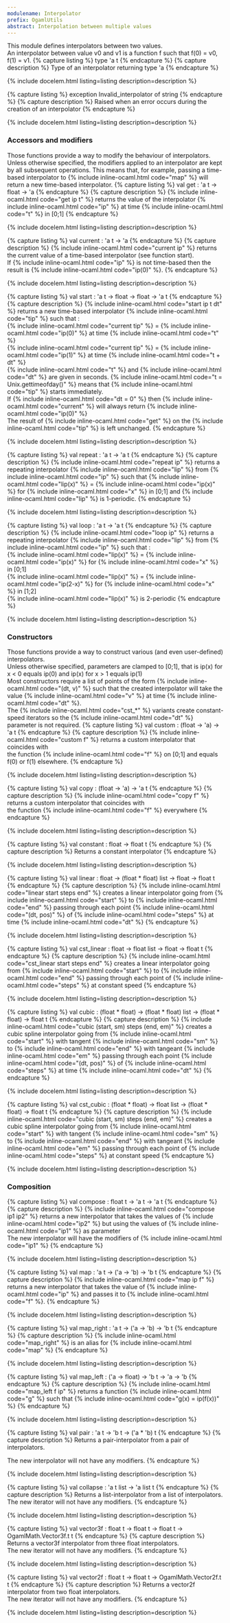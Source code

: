 ```yaml
---
modulename: Interpolator 
prefix: OgamlUtils
abstract: Interpolation between multiple values
---
```



This module defines interpolators between two values.<br/>
 An interpolator between value v0 and v1 is a function
 f such that f(0) = v0, f(1) = v1.
{% capture listing %}
type 'a t
{% endcapture %}
{% capture description %}
Type of an interpolator returning type 'a
{% endcapture %}

{% include docelem.html listing=listing description=description   %}

{% capture listing %}
exception Invalid_interpolator of string
{% endcapture %}
{% capture description %}
Raised when an error occurs during the creation of an interpolator
{% endcapture %}

{% include docelem.html listing=listing description=description   %}

### Accessors and modifiers


Those functions provide a way to modify the behaviour
 of interpolators.<br/>
 Unless otherwise specified, the modifiers applied to 
 an interpolator are kept by all subsequent operations. 
 This means that, for example, passing a time-based 
 interpolator to {% include inline-ocaml.html code="map" %} will return a new time-based 
 interpolator.
{% capture listing %}
val get : 'a t -> float -> 'a
{% endcapture %}
{% capture description %}
{% include inline-ocaml.html code="get ip t" %} returns the value of the interpolator {% include inline-ocaml.html code="ip" %} 
 at time {% include inline-ocaml.html code="t" %} in [0;1]
{% endcapture %}

{% include docelem.html listing=listing description=description   %}

{% capture listing %}
val current : 'a t -> 'a
{% endcapture %}
{% capture description %}
{% include inline-ocaml.html code="current ip" %} returns the current value of a time-based
 interpolator (see function start).<br/>
 If {% include inline-ocaml.html code="ip" %} is not time-based then the result is {% include inline-ocaml.html code="ip(0)" %}.
{% endcapture %}

{% include docelem.html listing=listing description=description   %}

{% capture listing %}
val start : 'a t -> float -> float -> 'a t
{% endcapture %}
{% capture description %}
{% include inline-ocaml.html code="start ip t dt" %} returns a new time-based interpolator 
 {% include inline-ocaml.html code="tip" %} such that :<br/>
 {% include inline-ocaml.html code="current tip" %} = {% include inline-ocaml.html code="ip(0)" %} at time {% include inline-ocaml.html code="t" %}<br/>
 {% include inline-ocaml.html code="current tip" %} = {% include inline-ocaml.html code="ip(1)" %} at time {% include inline-ocaml.html code="t + dt" %}<br/>
 {% include inline-ocaml.html code="t" %} and {% include inline-ocaml.html code="dt" %} are given in seconds. 
 {% include inline-ocaml.html code="t = Unix.gettimeofday()" %} means that {% include inline-ocaml.html code="tip" %} starts immediately.<br/>
 If {% include inline-ocaml.html code="dt = 0" %} then {% include inline-ocaml.html code="current" %} will always return {% include inline-ocaml.html code="ip(0)" %}<br/>
 The result of {% include inline-ocaml.html code="get" %} on the {% include inline-ocaml.html code="tip" %} is left unchanged.
{% endcapture %}

{% include docelem.html listing=listing description=description   %}

{% capture listing %}
val repeat : 'a t -> 'a t
{% endcapture %}
{% capture description %}
{% include inline-ocaml.html code="repeat ip" %} returns a repeating interpolator {% include inline-ocaml.html code="lip" %} from {% include inline-ocaml.html code="ip" %} such that
 {% include inline-ocaml.html code="lip(x)" %} = {% include inline-ocaml.html code="ip(x)" %} for {% include inline-ocaml.html code="x" %} in [0;1] and {% include inline-ocaml.html code="lip" %} is 1-periodic.
{% endcapture %}

{% include docelem.html listing=listing description=description   %}

{% capture listing %}
val loop : 'a t -> 'a t
{% endcapture %}
{% capture description %}
{% include inline-ocaml.html code="loop ip" %} returns a repeating interpolator {% include inline-ocaml.html code="lip" %} from {% include inline-ocaml.html code="ip" %} such that :<br/>
 {% include inline-ocaml.html code="lip(x)" %} = {% include inline-ocaml.html code="ip(x)" %} for {% include inline-ocaml.html code="x" %} in [0;1] <br/>
 {% include inline-ocaml.html code="lip(x)" %} = {% include inline-ocaml.html code="ip(2-x)" %} for {% include inline-ocaml.html code="x" %} in [1;2]<br/>
 {% include inline-ocaml.html code="lip(x)" %} is 2-periodic
{% endcapture %}

{% include docelem.html listing=listing description=description   %}

### Constructors


Those functions provide a way to construct various (and even
 user-defined) interpolators.<br/>
 Unless otherwise specified, parameters are clamped to
 [0;1], that is ip(x) for x < 0 equals ip(0) and ip(x) for
 x > 1 equals ip(1) <br/>
 Most constructors require a list of points of the form {% include inline-ocaml.html code="(dt, v)" %}
 such that the created interpolator will take the value {% include inline-ocaml.html code="v" %}
 at time {% include inline-ocaml.html code="dt" %}.<br/>
 The {% include inline-ocaml.html code="cst_*" %} variants create constant-speed iterators 
 so the {% include inline-ocaml.html code="dt" %} parameter is not required.
{% capture listing %}
val custom : (float -> 'a) -> 'a t
{% endcapture %}
{% capture description %}
{% include inline-ocaml.html code="custom f" %} returns a custom interpolator that coincides with  
 the function {% include inline-ocaml.html code="f" %} on [0;1] and equals f(0) or f(1) elsewhere.
{% endcapture %}

{% include docelem.html listing=listing description=description   %}

{% capture listing %}
val copy : (float -> 'a) -> 'a t
{% endcapture %}
{% capture description %}
{% include inline-ocaml.html code="copy f" %} returns a custom interpolator that coincides with  
 the function {% include inline-ocaml.html code="f" %} everywhere
{% endcapture %}

{% include docelem.html listing=listing description=description   %}

{% capture listing %}
val constant : float -> float t
{% endcapture %}
{% capture description %}
Returns a constant interpolator
{% endcapture %}

{% include docelem.html listing=listing description=description   %}

{% capture listing %}
val linear : float -> (float * float) list -> float -> float t
{% endcapture %}
{% capture description %}
{% include inline-ocaml.html code="linear start steps end" %} creates a linear interpolator
 going from {% include inline-ocaml.html code="start" %} to {% include inline-ocaml.html code="end" %} passing through each point
 {% include inline-ocaml.html code="(dt, pos)" %} of {% include inline-ocaml.html code="steps" %} at time {% include inline-ocaml.html code="dt" %}
{% endcapture %}

{% include docelem.html listing=listing description=description   %}

{% capture listing %}
val cst_linear : float -> float list -> float -> float t
{% endcapture %}
{% capture description %}
{% include inline-ocaml.html code="cst_linear start steps end" %} creates a linear interpolator 
 going from {% include inline-ocaml.html code="start" %} to {% include inline-ocaml.html code="end" %} passing through each point 
 of {% include inline-ocaml.html code="steps" %} at constant speed
{% endcapture %}

{% include docelem.html listing=listing description=description   %}

{% capture listing %}
val cubic : (float * float) -> (float * float) list -> (float * float) -> float t
{% endcapture %}
{% capture description %}
{% include inline-ocaml.html code="cubic (start, sm) steps (end, em)" %} creates a cubic spline interpolator
 going from {% include inline-ocaml.html code="start" %} with tangent {% include inline-ocaml.html code="sm" %} to {% include inline-ocaml.html code="end" %} with tangeant {% include inline-ocaml.html code="em" %}
 passing through each point {% include inline-ocaml.html code="(dt, pos)" %} of {% include inline-ocaml.html code="steps" %} at time {% include inline-ocaml.html code="dt" %}
{% endcapture %}

{% include docelem.html listing=listing description=description   %}

{% capture listing %}
val cst_cubic : (float * float) -> float list -> (float * float) -> float t
{% endcapture %}
{% capture description %}
{% include inline-ocaml.html code="cubic (start, sm) steps (end, em)" %} creates a cubic spline interpolator
 going from {% include inline-ocaml.html code="start" %} with tangent {% include inline-ocaml.html code="sm" %} to {% include inline-ocaml.html code="end" %} with tangeant {% include inline-ocaml.html code="em" %}
 passing through each point of {% include inline-ocaml.html code="steps" %} at constant speed
{% endcapture %}

{% include docelem.html listing=listing description=description   %}

### Composition

{% capture listing %}
val compose : float t -> 'a t -> 'a t
{% endcapture %}
{% capture description %}
{% include inline-ocaml.html code="compose ip1 ip2" %} returns a new interpolator that takes the
 values of {% include inline-ocaml.html code="ip2" %} but using the values of {% include inline-ocaml.html code="ip1" %} as parameter<br/>
 The new interpolator will have the modifiers of {% include inline-ocaml.html code="ip1" %}
{% endcapture %}

{% include docelem.html listing=listing description=description   %}

{% capture listing %}
val map : 'a t -> ('a -> 'b) -> 'b t
{% endcapture %}
{% capture description %}
{% include inline-ocaml.html code="map ip f" %} returns a new interpolator that takes
 the value of {% include inline-ocaml.html code="ip" %} and passes it to {% include inline-ocaml.html code="f" %}.
{% endcapture %}

{% include docelem.html listing=listing description=description   %}

{% capture listing %}
val map_right : 'a t -> ('a -> 'b) -> 'b t
{% endcapture %}
{% capture description %}
{% include inline-ocaml.html code="map_right" %} is an alias for {% include inline-ocaml.html code="map" %}
{% endcapture %}

{% include docelem.html listing=listing description=description   %}

{% capture listing %}
val map_left : ('a -> float) -> 'b t -> 'a -> 'b
{% endcapture %}
{% capture description %}
{% include inline-ocaml.html code="map_left f ip" %} returns a function {% include inline-ocaml.html code="g" %} such that 
 {% include inline-ocaml.html code="g(x) = ip(f(x))" %}
{% endcapture %}

{% include docelem.html listing=listing description=description   %}

{% capture listing %}
val pair : 'a t -> 'b t -> ('a * 'b) t
{% endcapture %}
{% capture description %}
Returns a pair-interpolator from a pair of interpolators.
 
 The new interpolator will not have any modifiers.
{% endcapture %}

{% include docelem.html listing=listing description=description   %}

{% capture listing %}
val collapse : 'a t list -> 'a list t
{% endcapture %}
{% capture description %}
Returns a list-interpolator from a list of interpolators.<br/>
 The new iterator will not have any modifiers.
{% endcapture %}

{% include docelem.html listing=listing description=description   %}

{% capture listing %}
val vector3f : float t -> float t -> float t -> OgamlMath.Vector3f.t t
{% endcapture %}
{% capture description %}
Returns a vector3f interpolator from three float interpolators. <br/>
 The new iterator will not have any modifiers.
{% endcapture %}

{% include docelem.html listing=listing description=description   %}

{% capture listing %}
val vector2f : float t -> float t -> OgamlMath.Vector2f.t t
{% endcapture %}
{% capture description %}
Returns a vector2f interpolator from two float interpolators. <br/>
 The new iterator will not have any modifiers.
{% endcapture %}

{% include docelem.html listing=listing description=description   %}

